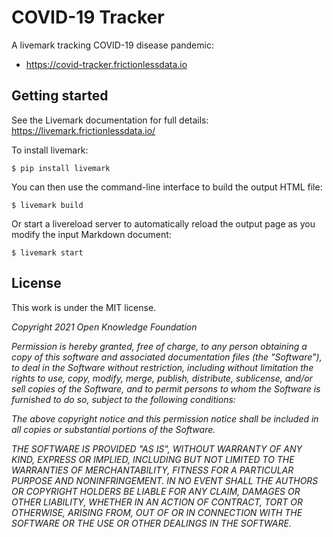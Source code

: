# COVID-19 Tracker

A livemark tracking COVID-19 disease pandemic:
- https://covid-tracker.frictionlessdata.io

## Getting started

See the Livemark documentation for full details: https://livemark.frictionlessdata.io/

To install livemark:
```
$ pip install livemark
```

You can then use the command-line interface to build the output HTML file:

```
$ livemark build
```

Or start a livereload server to automatically reload the output page as you modify the input Markdown document:

```
$ livemark start
```

## License

This work is under the MIT license.

*Copyright 2021 Open Knowledge Foundation*

*Permission is hereby granted, free of charge, to any person obtaining a copy of this software and associated documentation files (the "Software"), to deal in the Software without restriction, including without limitation the rights to use, copy, modify, merge, publish, distribute, sublicense, and/or sell copies of the Software, and to permit persons to whom the Software is furnished to do so, subject to the following conditions:*

*The above copyright notice and this permission notice shall be included in all copies or substantial portions of the Software.*

*THE SOFTWARE IS PROVIDED "AS IS", WITHOUT WARRANTY OF ANY KIND, EXPRESS OR IMPLIED, INCLUDING BUT NOT LIMITED TO THE WARRANTIES OF MERCHANTABILITY, FITNESS FOR A PARTICULAR PURPOSE AND NONINFRINGEMENT. IN NO EVENT SHALL THE AUTHORS OR COPYRIGHT HOLDERS BE LIABLE FOR ANY CLAIM, DAMAGES OR OTHER LIABILITY, WHETHER IN AN ACTION OF CONTRACT, TORT OR OTHERWISE, ARISING FROM, OUT OF OR IN CONNECTION WITH THE SOFTWARE OR THE USE OR OTHER DEALINGS IN THE SOFTWARE.*